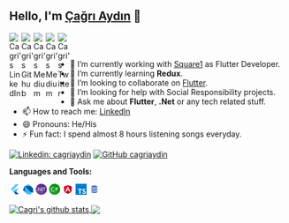 ## Hello, I'm [Çağrı Aydın](https://cagriaydin.github.io) 👋

<a href="https://linkedin.com/in/cagriaydin">
  <img align="left" alt="Cagri's LinkedIn" width="22px" src="https://cdn.jsdelivr.net/npm/simple-icons@v3/icons/linkedin.svg" />
</a>
<a href="https://github.com/cagriaydin">
  <img align="left" alt="Cagri's Github" width="22px" src="https://cdn.jsdelivr.net/npm/simple-icons@v3/icons/github.svg" />
</a>
<a href="https://medium.com/@cagriaydin/">
  <img align="left" alt="Cagri's Medium" width="22px" src="https://cdn.jsdelivr.net/npm/simple-icons@v3/icons/medium.svg" />
</a>
<a href="https://stackoverflow.com/users/8428950/%C3%87a%C4%9Fr%C4%B1-ayd%C4%B1n">
  <img align="left" alt="Cagri's Medium" width="22px" src="https://cdn.jsdelivr.net/npm/simple-icons@v3/icons/stackoverflow.svg" />
</a>
<a href="http://twitter.com/flutterremote">
  <img align="left" alt="Cagri's Twitter" width="22px" src="https://cdn.jsdelivr.net/npm/simple-icons@v3/icons/twitter.svg" />
</a>

<br/>
<br/>



- 🔭 I’m currently working with [Square1](https://www.square1.io/) as Flutter Developer.
- 🌱 I’m currently learning **Redux**.
- 👯 I’m looking to collaborate on [Flutter](https://github.com/flutter/flutter).
- 🤔 I’m looking for help with Social Responsibility projects.
- 💬 Ask me about **Flutter**, **.Net**</b> or any tech related stuff.
- 📫 How to reach me: [LinkedIn](https://linkedin.com/in/cagriaydin)
- 😄 Pronouns: He/His
- ⚡ Fun fact: I spend almost 8 hours listening songs everyday.

[![Linkedin: cagriaydin](https://img.shields.io/badge/-cagriaydin-blue?style=flat-square&logo=Linkedin&logoColor=white&link=https://www.linkedin.com/in/cagriaydin/)](https://www.linkedin.com/in/cagriaydin/)
[![GitHub cagriaydin](https://img.shields.io/github/followers/cagriaydin?label=follow&style=social)](https://github.com/cagriaydin)


**Languages and Tools:**  

<code><img height="20" src="https://raw.githubusercontent.com/github/explore/80688e429a7d4ef2fca1e82350fe8e3517d3494d/topics/flutter/flutter.png"></code>
<code><img height="20" src="https://raw.githubusercontent.com/github/explore/80688e429a7d4ef2fca1e82350fe8e3517d3494d/topics/dart/dart.png"></code>
<code><img height="20" src="https://raw.githubusercontent.com/github/explore/80688e429a7d4ef2fca1e82350fe8e3517d3494d/topics/dotnet/dotnet.png"></code>
<code><img height="20" src="https://raw.githubusercontent.com/github/explore/80688e429a7d4ef2fca1e82350fe8e3517d3494d/topics/csharp/csharp.png"></code>
<code><img height="20" src="https://raw.githubusercontent.com/github/explore/80688e429a7d4ef2fca1e82350fe8e3517d3494d/topics/angular/angular.png"></code>
<code><img height="20" src="https://raw.githubusercontent.com/github/explore/80688e429a7d4ef2fca1e82350fe8e3517d3494d/topics/typescript/typescript.png"></code> 
<code><img height="20" src="https://raw.githubusercontent.com/github/explore/80688e429a7d4ef2fca1e82350fe8e3517d3494d/topics/sql/sql.png"></code> 

<a href="https://github.com/cagriaydin">
 <img align="center" src="https://github-readme-stats.vercel.app/api?username=cagriaydin&show_icons=true&theme=dark&line_height=25&count_private=true&icon_color=00B4AA" alt="Cagri's github stats"/>
</a>
<a href="https://github.com/cagriaydin">
  <img align="center" src="https://github-readme-stats.vercel.app/api/top-langs/?username=cagriaydin&theme=dark&layout=compact" />
</a>
